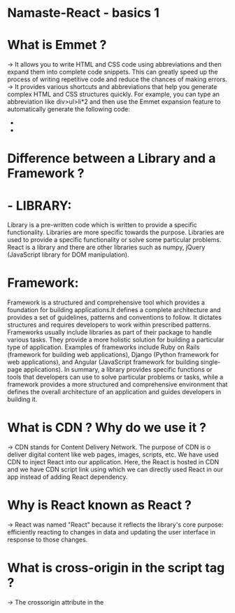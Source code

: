 # Namaste-React - basics 1

# What is Emmet ?

→ It allows you to write HTML and CSS code using abbreviations and then expand
them into complete code snippets. This can greatly speed up the process of writing
repetitive code and reduce the chances of making errors.
→ It provides various shortcuts and abbreviations that help you generate complex
HTML and CSS structures quickly. For example, you can type an abbreviation like
div>ul>li\*2 and then use the Emmet expansion feature to automatically generate
the following code:

<div>
 <ul>
 <li></li>
 <li></li>
 </ul>
</div>

# Difference between a Library and a Framework ?

# - LIBRARY:

Library is a pre-written code which is written to provide a specific functionality.
Libraries are more specific towards the purpose. Libraries are used to provide a
specific functionality or solve some particular problems. React is a library and there
are other libraries such as numpy, jQuery (JavaScript library for DOM
manipulation).

# Framework:

Framework is a structured and comprehensive tool which provides a foundation for
building applications.It defines a complete architecture and provides a set of
guidelines, patterns and conventions to follow.
It dictates structures and requires developers to work within prescribed patterns.
Frameworks usually include libraries as part of their package to handle various
tasks. They provide a more holistic solution for building a particular type of
application. Examples of frameworks include Ruby on Rails (framework for building
web applications), Django (Python framework for web applications), and Angular
(JavaScript framework for building single-page applications).
In summary, a library provides specific functions or tools that developers can use
to solve particular problems or tasks, while a framework provides a more structured and
comprehensive environment that defines the overall architecture of an application and
guides developers in building it.

# What is CDN ? Why do we use it ?

→ CDN stands for Content Delivery Network. The purpose of CDN is o deliver digital
content like web pages, images, scripts, etc. We have used CDN to inject React
into our application. Here, the React is hosted in CDN and we have CDN script link
using which we can directly used React in our app instead of adding React
dependency.

# Why is React known as React ?

→ React was named "React" because it reflects the library's core purpose: efficiently
reacting to changes in data and updating the user interface in response to those
changes.

# What is cross-origin in the script tag ?

→ The crossorigin attribute in the <script> tag is used to specify that a script can be
loaded from a different domain or origin while adhering to security measures. It
helps in controlled cross-origin loading of scripts, allowing web pages to fetch
external scripts for enhanced functionality without compromising security.

# What is the difference between React and ReactDOM ?

→ React Represents the core library for building user interfaces and managing
component logic. It includes features for creating components, managing state,
handling props, and rendering virtual DOM elements. Whereas ReactDOM focus
specifically on integration of React with actual DOM. It provides methods for
rendering React components into Real DOM and updating them efficiently and
handling events.
→ In short, React is the main library for building components and managing
application logic, while ReactDOM is a separate package that deals with rendering
those React components into the browser's DOM and managing interactions with
the real DOM.

# What is difference between react.development.js and react.production.js files via CDN ?

→ The main difference between react.development.js and react.production.js is that
react.development is intended for development environments and recet.production
is optimized for production environment. it's recommended to use the
react.production.js version to ensure better performance and a smaller bundle size.
During development, the react.development.js version is beneficial for debugging
and identifying issues in the code.

# What are async and defer ?

→ Async and differ are boolean attributes which are used along with script
tags to load the external scripts efficiently into our webpage.
→ When we load a webpage, there are two main things happening in our
browser. One is HTML parsing and the other is loading of the script.
→ The loading of script contains two parts

1. Fetching the script from network
2. Executing the script
   Example:
   → <script src= “ “ />
   → When parsing HTML, when browser encounters the src in
   script task, it stops parsing and get the script from network.
   → When fetching and executing the script, the HTML parsing is
   stopped.
3. <script async src= “” />
   → While using async, the HTML parsing doesn’t stop and the
   script from network is fetched asynchronously (the fetching is
   done while HTML parsing is going on).
   → Now when the fetching is done, the HTML parser stops till the
   script is executed. Once the script is executed the HTML parsing
   resumes.
    <script defer src= “” />
   → In case of defer, the HTML parsing goes on and while it
   fetching the script. The execution of the script is only done
   once the whole HTML parsing is completed.
   → The important thing is that the async attribute doesn’t guarantee
   the order of the execution of the script. But defer does.
   → In case of interdependent scripts, async shouldn’t be used.
   → In case of external scripts like google analytics, etc., it is not advisable
   to use async.
   → defer is best to be used in most of the scenarios.
